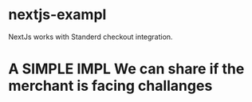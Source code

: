 # nextjs-exampl


NextJs works with Standerd checkout integration.


# A SIMPLE IMPL We can share if the merchant is facing challanges
